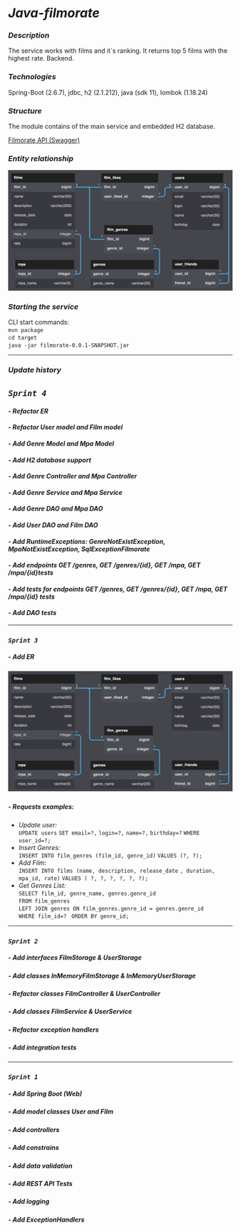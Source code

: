 # _Java-filmorate_

### _Description_
The service works with films and it`s ranking. It returns top 5 films with the highest rate. Backend.

### _Technologies_
Spring-Boot (2.6.7), jdbc, h2 (2.1.212), java (sdk 11), lombok (1.18.24)

### _Structure_
The module contains of the main service and embedded H2 database.

[Filmorate API (Swagger)](https://petstore.swagger.io?url=)

### _Entity relationship_
![Entity relationship](./ER/ER.png)

### _Starting the service_
CLI start commands:  
`mvn package`  
`cd target`  
`java -jar filmorate-0.0.1-SNAPSHOT.jar`




___
### _Update history_ 


## *`Sprint 4`*
#### *- Refactor ER*
#### *- Refactor User model and Film model*
#### *- Add Genre Model and Mpa Model*
#### *- Add H2 database support*
#### *- Add Genre Controller and Mpa Controller*
#### *- Add Genre Service and Mpa Service*
#### *- Add Genre DAO and Mpa DAO*
#### *- Add User DAO and Film DAO*
#### *- Add RuntimeExceptions: GenreNotExistException, MpaNotExistException, SqlExceptionFilmorate*
#### *- Add endpoints GET /genres, GET /genres/{id}, GET /mpa, GET /mpa/{id}tests*
#### *- Add tests for endpoints GET /genres, GET /genres/{id}, GET /mpa, GET /mpa/{id} tests*
#### *- Add DAO tests*

___

### *`Sprint 3`*
##### *- Add ER*
##### ![Entity relationship](/ER/ER.png)
##### *- Requests examples:*
- *Update user:*     
  `UPDATE users`
  `SET email=?,`
  `login=?,`
  `name=?,`
  `birthday=?`
  `WHERE user_id=?;`
- *Insert Genres:*     
  `INSERT INTO film_genres (film_id, genre_id)`
  `VALUES (?, ?);`
- *Add Film:*     
  `INSERT INTO films (name, description, release_date`
  `, duration, mpa_id, rate)`
  `VALUES ( ?, ?, ?, ?, ?, ?);`
- *Get Genres List:*   
  `SELECT film_id, genre_name, genres.genre_id `   
  `FROM film_genres`  
  `LEFT JOIN genres ON film_genres.genre_id = genres.genre_id `   
  `WHERE film_id=? `
  `ORDER BY genre_id;`

___

### *`Sprint 2`*
##### *- Add interfaces FilmStorage & UserStorage*
##### *- Add classes InMemoryFilmStorage & InMemoryUserStorage*
##### *- Refactor classes FilmController & UserController*
##### *- Add classes FilmService & UserService*
##### *- Refactor exception handlers*
##### *- Add integration tests*

---

### *`Sprint 1`*
##### *- Add Spring Boot (Web)*
##### *- Add model classes User and Film*
##### *- Add controllers*
##### *- Add constrains*
##### *- Add data validation*
##### *- Add REST API Tests*
##### *- Add logging*
##### *- Add ExceptionHandlers*
